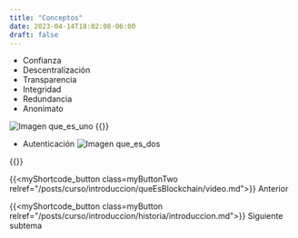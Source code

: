 ```yaml
---
title: "Conceptos"
date: 2023-04-14T18:02:08-06:00
draft: false
---
```


- Confianza
- Descentralización
- Transparencia
- Integridad
- Redundancia
- Anonimato

![Imagen que_es_uno](/posts/img/unidad1/que_es_uno.webp#center)
{{<salto>}}

- Autenticación
![Imagen que_es_dos](/posts/img/unidad1/que_es_dos.webp#center)

{{<salto>}}


{{<myShortcode_button class=myButtonTwo relref="/posts/curso/introduccion/queEsBlockchain/video.md">}} Anterior

{{<myShortcode_button class=myButton relref="/posts/curso/introduccion/historia/introduccion.md">}} Siguiente subtema